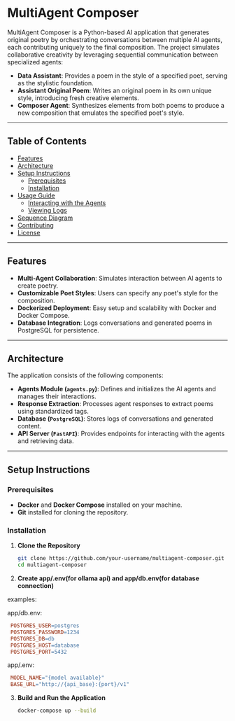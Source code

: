# MultiAgent Composer

MultiAgent Composer is a Python-based AI application that generates original poetry by orchestrating conversations between multiple AI agents, each contributing uniquely to the final composition. The project simulates collaborative creativity by leveraging sequential communication between specialized agents:

- **Data Assistant**: Provides a poem in the style of a specified poet, serving as the stylistic foundation.
- **Assistant Original Poem**: Writes an original poem in its own unique style, introducing fresh creative elements.
- **Composer Agent**: Synthesizes elements from both poems to produce a new composition that emulates the specified poet's style.

---

## Table of Contents

- [Features](#features)
- [Architecture](#architecture)
- [Setup Instructions](#setup-instructions)
  - [Prerequisites](#prerequisites)
  - [Installation](#installation)
- [Usage Guide](#usage-guide)
  - [Interacting with the Agents](#interacting-with-the-agents)
  - [Viewing Logs](#viewing-logs)
- [Sequence Diagram](#sequence-diagram)
- [Contributing](#contributing)
- [License](#license)

---

## Features

- **Multi-Agent Collaboration**: Simulates interaction between AI agents to create poetry.
- **Customizable Poet Styles**: Users can specify any poet's style for the composition.
- **Dockerized Deployment**: Easy setup and scalability with Docker and Docker Compose.
- **Database Integration**: Logs conversations and generated poems in PostgreSQL for persistence.

---

## Architecture

The application consists of the following components:

- **Agents Module (`agents.py`)**: Defines and initializes the AI agents and manages their interactions.
- **Response Extraction**: Processes agent responses to extract poems using standardized tags.
- **Database (`PostgreSQL`)**: Stores logs of conversations and generated content.
- **API Server (`FastAPI`)**: Provides endpoints for interacting with the agents and retrieving data.

---

## Setup Instructions

### Prerequisites

- **Docker** and **Docker Compose** installed on your machine.
- **Git** installed for cloning the repository.

### Installation

1. **Clone the Repository**

   ```bash
   git clone https://github.com/your-username/multiagent-composer.git
   cd multiagent-composer
   ```
   
2. **Create app/.env(for ollama api) and app/db.env(for database connection)**
   
  examples:
  
   app/db.env:
   
   ```makefile
    POSTGRES_USER=postgres
    POSTGRES_PASSWORD=1234
    POSTGRES_DB=db
    POSTGRES_HOST=database
    POSTGRES_PORT=5432
   ```
   app/.env:

   ```makefile
    MODEL_NAME="{model available}"
    BASE_URL="http://{api_base}:{port}/v1"
   ```
3. **Build and Run the Application**

    ```bash
    docker-compose up --build
    ```
